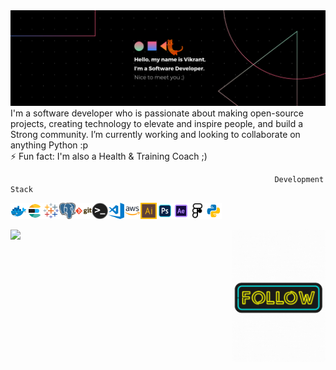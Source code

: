 
<img src="https://github.com/Vikrant-Deshmukh/Vikrant-Deshmukh/blob/master/Images/Black%20Technology%20LinkedIn.png">
I'm a software developer who is passionate about making open-source projects, creating technology to elevate and inspire people, and build a Strong community. 
I’m currently working and looking to collaborate on anything Python :p <br>
⚡ Fun fact: I'm also a Health & Training Coach ;)

                                                               Development Stack
<img align="center" alt="Python" width="26px" src="https://github.com/Vikrant-Deshmukh/Vikrant-Deshmukh/blob/master/Images/python.svg" />
<img align="left" alt="Docker" width="26px" src="https://github.com/Vikrant-Deshmukh/Vikrant-Deshmukh/blob/master/Images/docker.svg" />
<img align="left" alt="Elasticsearch" width="26px" src="https://github.com/Vikrant-Deshmukh/Vikrant-Deshmukh/blob/master/Images/elasticsearch.svg" />
<img align="left" alt="Tableau" width="26px" src="https://github.com/Vikrant-Deshmukh/Vikrant-Deshmukh/blob/master/Images/tableau.svg" />

<img align="left" alt="PostgreSQL" width="26px" src="https://raw.githubusercontent.com/github/explore/80688e429a7d4ef2fca1e82350fe8e3517d3494d/topics/postgresql/postgresql.png" />
<img align="left" alt="Git" width="26px" src="https://raw.githubusercontent.com/github/explore/80688e429a7d4ef2fca1e82350fe8e3517d3494d/topics/git/git.png" />
<img align="left" alt="Terminal" width="26px" src="https://raw.githubusercontent.com/github/explore/80688e429a7d4ef2fca1e82350fe8e3517d3494d/topics/terminal/terminal.png" />
<img align="left" alt="Visual Studio Code" width="26px" src="https://raw.githubusercontent.com/github/explore/80688e429a7d4ef2fca1e82350fe8e3517d3494d/topics/visual-studio-code/visual-studio-code.png" />
<img align="left" alt="AWS" width="26px" src="https://raw.githubusercontent.com/github/explore/80688e429a7d4ef2fca1e82350fe8e3517d3494d/topics/aws/aws.png" />
<img align="left" alt="Illustrator" width="26px" src="https://github.com/Vikrant-Deshmukh/Vikrant-Deshmukh/blob/master/Images/illustrator.svg" />
<img align="left" alt="Photoshop" width="26px" src="https://github.com/Vikrant-Deshmukh/Vikrant-Deshmukh/blob/master/Images/photoshop.svg" />
<img align="left" alt="After Effects" width="26px" src="https://github.com/Vikrant-Deshmukh/Vikrant-Deshmukh/blob/master/Images/effects.svg" />
<img align="left" alt="Figma" width="26px" src="https://github.com/Vikrant-Deshmukh/Vikrant-Deshmukh/blob/master/Images/figma.svg" />
<br />
<br />

<img align="right" width="150px" src="https://github.com/Vikrant-Deshmukh/Vikrant-Deshmukh/blob/master/Images/animated_2.gif">

<img src="https://github-readme-stats.vercel.app/api?username=vikrant-deshmukh&&show_icons=true&title_color=ffffff&icon_color=bb2acf&text_color=daf7dc&bg_color=151515">

